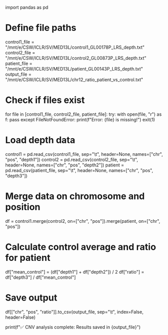 import pandas as pd

# Define file paths
control1_file = "/mnt/e/CSW/ICLR/SV/MED13L/control1_GL00178P_LRS_depth.txt"
control2_file = "/mnt/e/CSW/ICLR/SV/MED13L/control2_GL00873P_LRS_depth.txt"
patient_file = "/mnt/e/CSW/ICLR/SV/MED13L/patient_GL00143P_LRS_depth.txt"
output_file = "/mnt/e/CSW/ICLR/SV/MED13L/chr12_ratio_patient_vs_control.txt"

# Check if files exist
for file in [control1_file, control2_file, patient_file]:
    try:
        with open(file, "r") as f:
            pass
    except FileNotFoundError:
        print(f"Error: {file} is missing!")
        exit(1)

# Load depth data
control1 = pd.read_csv(control1_file, sep="\t", header=None, names=["chr", "pos", "depth1"])
control2 = pd.read_csv(control2_file, sep="\t", header=None, names=["chr", "pos", "depth2"])
patient = pd.read_csv(patient_file, sep="\t", header=None, names=["chr", "pos", "depth3"])

# Merge data on chromosome and position
df = control1.merge(control2, on=["chr", "pos"]).merge(patient, on=["chr", "pos"])

# Calculate control average and ratio for patient
df["mean_control"] = (df["depth1"] + df["depth2"]) / 2
df["ratio"] = df["depth3"] / df["mean_control"]

# Save output
df[["chr", "pos", "ratio"]].to_csv(output_file, sep="\t", index=False, header=False)

print(f"✅ CNV analysis complete: Results saved in {output_file}")
